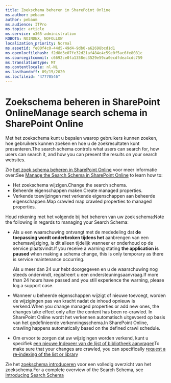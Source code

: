 ```yaml
---
title: Zoekschema beheren in SharePoint Online
ms.author: pebaum
author: pebaum
ms.audience: ITPro
ms.topic: article
ms.service: o365-administration
ROBOTS: NOINDEX, NOFOLLOW
localization_priority: Normal
ms.assetid: fe00f4c0-44d5-49d4-9db0-a62698bcd1d1
ms.openlocfilehash: f2d8d3e07fe32d21af484e4c59e0f5ac6fe8081c
ms.sourcegitcommit: c6692ce0fa1358ec3529e59ca0ecdfdea4cdc759
ms.translationtype: MT
ms.contentlocale: nl-NL
ms.lasthandoff: 09/15/2020
ms.locfileid: "47770546"
---
```

# <a name="manage-search-schema-in-sharepoint-online"></a><span data-ttu-id="d19c9-102">Zoekschema beheren in SharePoint Online</span><span class="sxs-lookup"><span data-stu-id="d19c9-102">Manage search schema in SharePoint Online</span></span>

<span data-ttu-id="d19c9-103">Met het zoekschema kunt u bepalen waarop gebruikers kunnen zoeken, hoe gebruikers kunnen zoeken en hoe u de zoekresultaten kunt presenteren.</span><span class="sxs-lookup"><span data-stu-id="d19c9-103">The search schema controls what users can search for, how users can search it, and how you can present the results on your search websites.</span></span> 

<span data-ttu-id="d19c9-104">Zie [het zoek schema beheren in SharePoint Online](https://docs.microsoft.com/sharepoint/manage-search-schema) voor meer informatie over:</span><span class="sxs-lookup"><span data-stu-id="d19c9-104">See [Manage the Search Schema in SharePoint Online](https://docs.microsoft.com/sharepoint/manage-search-schema) to learn how to:</span></span> 
- <span data-ttu-id="d19c9-105">Het zoekschema wijzigen.</span><span class="sxs-lookup"><span data-stu-id="d19c9-105">Change the search schema.</span></span>
- <span data-ttu-id="d19c9-106">Beheerde eigenschappen maken.</span><span class="sxs-lookup"><span data-stu-id="d19c9-106">Create managed properties.</span></span>
- <span data-ttu-id="d19c9-107">Verkende toewijzingen met verkende eigenschappen aan beheerde eigenschappen.</span><span class="sxs-lookup"><span data-stu-id="d19c9-107">Map crawled map crawled properties to managed properties.</span></span>

<span data-ttu-id="d19c9-108">Houd rekening met het volgende bij het beheren van uw zoek schema:</span><span class="sxs-lookup"><span data-stu-id="d19c9-108">Note the following in regards to managing your Search Schema:</span></span>

- <span data-ttu-id="d19c9-109">Als u een waarschuwing ontvangt met de mededeling dat **de toepassing wordt onderbroken tijdens het** aanbrengen van een schemawijziging, is dit alleen tijdelijk wanneer er onderhoud op de service plaatsvindt.</span><span class="sxs-lookup"><span data-stu-id="d19c9-109">If you receive a warning stating **the application is paused** when making a schema change, this is only temporary as there is service maintenance occurring.</span></span> 

    <span data-ttu-id="d19c9-110">Als u meer dan 24 uur hebt doorgegeven en u de waarschuwing nog steeds ondervindt, registreert u een ondersteuningsaanvraag.</span><span class="sxs-lookup"><span data-stu-id="d19c9-110">If more than 24 hours have passed and you still experience the warning, please log a support case.</span></span>
- <span data-ttu-id="d19c9-111">Wanneer u beheerde eigenschappen wijzigt of nieuwe toevoegt, worden de wijzigingen pas van kracht nadat de inhoud opnieuw is verkend.</span><span class="sxs-lookup"><span data-stu-id="d19c9-111">When you change managed properties or add new ones, the changes take effect only after the content has been re-crawled.</span></span> <span data-ttu-id="d19c9-112">In SharePoint Online wordt het verkennen automatisch uitgevoerd op basis van het gedefinieerde verkenningsschema.</span><span class="sxs-lookup"><span data-stu-id="d19c9-112">In SharePoint Online, crawling happens automatically based on the defined crawl schedule.</span></span>
- <span data-ttu-id="d19c9-113">Om ervoor te zorgen dat uw wijzigingen worden verkend, kunt u specifiek [een nieuwe Indexeer van de lijst of bibliotheek aanvragen](https://docs.microsoft.com/sharepoint/manage-search-schema#request-re-indexing-of-a-document-library-or-list)</span><span class="sxs-lookup"><span data-stu-id="d19c9-113">To make sure that your changes are crawled, you can specifically [request a re-indexing of the list or library](https://docs.microsoft.com/sharepoint/manage-search-schema#request-re-indexing-of-a-document-library-or-list)</span></span> 

<span data-ttu-id="d19c9-114">Zie het [zoekschema introduceren](https://blogs.technet.microsoft.com/tothesharepoint/2012/11/25/introducing-search-schema-for-sharepoint-2013/) voor een volledig overzicht van het zoekschema.</span><span class="sxs-lookup"><span data-stu-id="d19c9-114">For a complete overview of the Search Schema, see [Introducing Search Schema](https://blogs.technet.microsoft.com/tothesharepoint/2012/11/25/introducing-search-schema-for-sharepoint-2013/)</span></span> 



